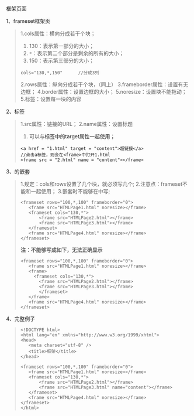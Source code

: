 框架页面

1、frameset框架页
> 1.cols属性：横向分成若干个块；
> 1. 130：表示第一部分的大小；
> 2. `*`：表示第二个部分是剩余的所有的大小；
> 3. 150：表示第三部分的大小；
>```
>cols="130,*,150"      //分成3列
>```
> 2.rows属性：纵向分成若干个块，（同上）
> 3.frameborder属性：设置有无边框；
> 4.border属性：设置边框的大小；
> 5.noresize：设置块不能拖动；
> 5.<frmae>标签：设置每一块的内容

2、<frame>标签
> 1.src属性：链接的URL；
> 2.name属性：设置标题
> 1. 可以与<a>标签中的target属性一起使用；
>```
><a href = "1.html" target = "content">超链接</a>
>//点击a标签，则会在<frame>中打开1.html
><frame src = "2.html" name = "content"></frame>
>```

3、<frameset>的嵌套
> 1.规定：cols和rows设置了几个块，就必须写几个<frame>;
> 2.注意点：frameset不能和<body>一起使用；
> 3.嵌套时不能够在<frame>中写<frameset>;
>```
><frameset rows="100,*,100" frameborder="0">
>    <frame src="HTMLPage1.html" noresize></frame>
>    <frameset cols="130,*">
>        <frame src="HTMLPage2.html"></frame>
>        <frame src="HTMLPage3.html"></frame>
>    </frameset>
>    <frame src="HTMLPage4.html" noresize></frame>
></frameset>
>```
> **注：不能够写成如下，无法正确显示**
>```
><frameset rows="100,*,100" frameborder="0">
>    <frame src="HTMLPage1.html" noresize></frame>
>    <frame>
>      <frameset cols="130,*">
>        <frame src="HTMLPage2.html"></frame>
>        <frame src="HTMLPage3.html"></frame>
>        </frameset>
>    </frame>
>    <frame src="HTMLPage4.html" noresize></frame>
></frameset>
>```

4、完整例子
>```
><!DOCTYPE html>
><html lang="en" xmlns="http://www.w3.org/1999/xhtml">
><head>
>    <meta charset="utf-8" />
>    <title>框架</title>
></head>
>
><frameset rows="100,*,100" frameborder="0">
>    <frame src="HTMLPage1.html" noresize></frame>
>    <frameset cols="130,*">
>        <frame src="HTMLPage2.html"></frame>
>        <frame src="HTMLPage3.html" name="content"></frame>
>    </frameset>
>    <frame src="HTMLPage4.html" noresize></frame>
></frameset>
></html>
>```
